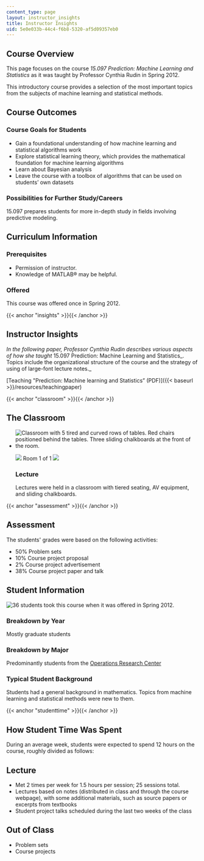 ```yaml
---
content_type: page
layout: instructor_insights
title: Instructor Insights
uid: 5e0e033b-44c4-f6b8-5320-af5d09357eb0
---
```


Course Overview
---------------

This page focuses on the course _15.097 Prediction: Machine Learning and Statistics_ as it was taught by Professor Cynthia Rudin in Spring 2012.

This introductory course provides a selection of the most important topics from the subjects of machine learning and statistical methods.

Course Outcomes
---------------

### Course Goals for Students

*   Gain a foundational understanding of how machine learning and statistical algorithms work
*   Explore statistical learning theory, which provides the mathematical foundation for machine learning algorithms
*   Learn about Bayesian analysis
*   Leave the course with a toolbox of algorithms that can be used on students’ own datasets

### Possibilities for Further Study/Careers

15.097 prepares students for more in-depth study in fields involving predictive modeling.

Curriculum Information
----------------------

### Prerequisites

*   Permission of instructor.
*   Knowledge of MATLAB® may be helpful.

### Offered

This course was offered once in Spring 2012.

{{< anchor "insights" >}}{{< /anchor >}}

Instructor Insights
-------------------

_In the following paper, Professor Cynthia Rudin describes various aspects of how she taught_ 15.097 Prediction: Machine Learning and Statistics_. Topics include the organizational structure of the course and the strategy of using of large-font lecture notes._ 

[Teaching "Prediction: Machine learning and Statistics” (PDF)]({{< baseurl >}}/resources/teachingpaper)

{{< anchor "classroom" >}}{{< /anchor >}}

The Classroom
-------------

*   ![Classroom with 5 tired and curved rows of tables. Red chairs positioned behind the tables. Three sliding chalkboards at the front of the room.](BASEURL_PLACEHOLDER/resources/15-097_classroom)
    
    ![](/images/educator/classroom_prev_dim.png) Room 1 of 1 ![](/images/educator/classroom_next_dim.png)
    
    ### Lecture
    
    Lectures were held in a classroom with tiered seating, AV equipment, and sliding chalkboards.
    

{{< anchor "assessment" >}}{{< /anchor >}}

Assessment
----------

The students' grades were based on the following activities:

- 50% Problem sets
- 10% Course project proposal
- 2% Course project advertisement
- 38% Course project paper and talk

Student Information
-------------------

![36 students took this course when it was offered in Spring 2012.](BASEURL_PLACEHOLDER/resources/36)

### Breakdown by Year

Mostly graduate students

### Breakdown by Major

Predominantly students from the [Operations Research Center](http://www.mit.edu/~orc/)

### Typical Student Background

Students had a general background in mathematics. Topics from machine learning and statistical methods were new to them. 

{{< anchor "studenttime" >}}{{< /anchor >}}

How Student Time Was Spent
--------------------------

During an average week, students were expected to spend 12 hours on the course, roughly divided as follows:

Lecture
-------

*   Met 2 times per week for 1.5 hours per session; 25 sessions total.
*   Lectures based on notes (distributed in class and through the course webpage), with some additional materials, such as source papers or excerpts from textbooks
*   Student project talks scheduled during the last two weeks of the class

Out of Class
------------

*   Problem sets
*   Course projects